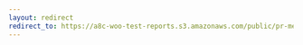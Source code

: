 ```yaml
---
layout: redirect
redirect_to: https://a8c-woo-test-reports.s3.amazonaws.com/public/pr-merge/39259/e2e/index.html
---
```

